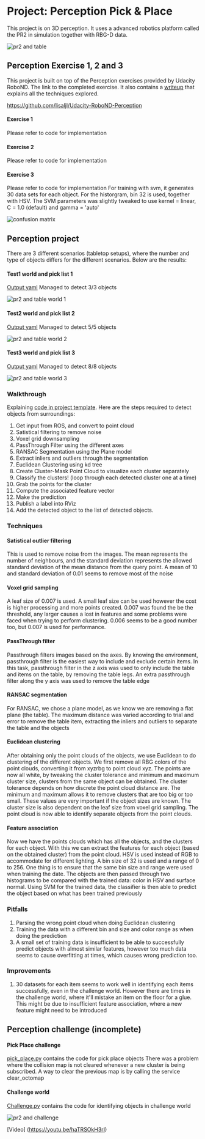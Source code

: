# Project: Perception Pick & Place

This project is on 3D perception. It uses a advanced robotics platform called the PR2 in simulation together with RBG-D data.

![pr2 and table](./pr2_robot/images/scenario.png)


## Perception Exercise 1, 2 and 3

This project is built on top of the Perception exercises provided by Udacity RoboND. The link to the completed exercise. It also contains a [writeup](
https://github.com/lisaljl/Udacity-RoboND-Perception/blob/master/writeup.md) that explains all the techniques explored.

https://github.com/lisaljl/Udacity-RoboND-Perception

#### Exercise 1
Please refer to code for implementation

#### Exercise 2
Please refer to code for implementation

#### Exercise 3
Please refer to code for implementation
For training with svm, it generates 30 data sets for each object. For the historgram, bin 32 is used, together with HSV. The SVM parameters was slightly tweaked  to use kernel = linear, C = 1.0 (default) and gamma = 'auto'

![confusion matrix](./pr2_robot/images/confusion_matrix.png)

## Perception project

There are 3 different scenarios (tabletop setups), where the number and type of objects differs for the different scenarios. Below are the results:

#### Test1 world and pick list 1

[Output yaml](https://github.com/lisaljl/Udacity-RoboND-Perception-Project/blob/master/pr2_robot/output/output_1.yaml)
Managed to detect 3/3 objects

![pr2 and table world 1](./pr2_robot/images/pick_list_1.png)

#### Test2 world and pick list 2

[Output yaml](https://github.com/lisaljl/Udacity-RoboND-Perception-Project/blob/master/pr2_robot/output/output_2.yaml)
Managed to detect 5/5 objects

![pr2 and table world 2](./pr2_robot/images/pick_list_2.png)

#### Test3 world and pick list 3

[Output yaml](https://github.com/lisaljl/Udacity-RoboND-Perception-Project/blob/master/pr2_robot/output/output_3.yaml)
Managed to detect 8/8 objects

![pr2 and table world 3](./pr2_robot/images/pick_list_3.png)

### Walkthrough

Explaining [code in project template](./pr2_robot/scripts/project_template.py). Here are the steps required to detect objects from surroundings:

1. Get input from ROS, and convert to point cloud
2. Satistical filtering to remove noise
3. Voxel grid downsampling
4. PassThrough Filter using the different axes
5. RANSAC Segmentation using the Plane model
6. Extract inliers and outliers through the segmentation
7. Euclidean Clustering using kd tree
8. Create Cluster-Mask Point Cloud to visualize each cluster separately
9. Classify the clusters! (loop through each detected cluster one at a time)
10. Grab the points for the cluster
11. Compute the associated feature vector
12. Make the prediction
13. Publish a label into RViz
14. Add the detected object to the list of detected objects.

### Techniques

#### Satistical outlier filtering
This is used to remove noise from the images. The mean represents the number of neighbours, and the standard deviation represents the allowed standard deviation of the mean distance from the query point. A mean of 10 and standard deviation of 0.01 seems to remove most of the noise 

#### Voxel grid sampling
A leaf size of 0.007 is used. A small leaf size can be used however the cost is higher processing and more points created. 0.007 was found the be the threshold, any larger causes a lost in features and some problems were faced when trying to perform clustering. 0.006 seems to be a good number too, but 0.007 is used for performance.

#### PassThrough filter
Passthrough filters images based on the axes. By knowing the environment, passthrough filter is the easiest way to include and exclude certain items. In this task, passthrough filter in the z axis was used to only include the table and items on the table, by removing the table legs. An extra passthrough filter along the y axis was used to remove the table edge

#### RANSAC segmentation
For RANSAC, we chose a plane model, as we know we are removing a flat plane (the table). The maximum distance was varied according to trial and error to remove the table item, extracting the inliers and outliers to separate the table and the objects

#### Euclidean clustering
After obtaining only the point clouds of the objects, we use Euclidean to do clustering of the different objects. We first remove all RBG colors of the point clouds, converting it from xyzrbg to point cloud xyz. The points are now all white, by tweaking the cluster tolerance and minimum and maximum cluster size, clusters from the same object can be obtained. The cluster tolerance depends on how discrete the point cloud distance are. The minimum and maximum allows it to remove clusters that are too big or too small. These values are very important if the object sizes are known. The cluster size is also dependent on the leaf size from voxel grid sampling. The point cloud is now able to identify separate objects from the point clouds.

#### Feature association
Now we have the points clouds which has all the objects, and the clusters for each object. With this we can extract the features for each object (based on the obtained cluster) from the point cloud. HSV is used instead of RGB to accommodate for different lighting. A bin size of 32 is used and a range of 0 to 256. One thing is to ensure that the same bin size and range were used when training the date. The objects are then passed through two histograms to be compared with the trained data: color in HSV and surface normal. Using SVM for the trained data, the classifier is then able to predict the object based on what has been trained previously

### Pitfalls
1. Parsing the wrong point cloud when doing Euclidean clustering
2. Training the data with a different bin and size and color range as when doing the prediction
3. A small set of training data is insufficient to be able to successfully predict objects with almost similar features, however too much data seems to cause overfitting at times, which causes wrong prediction too.

### Improvements
1. 30 datasets for each item seems to work well in identifying each items successfully, even in the challenge world. However there are times in the challenge world, where it'll mistake an item on the floor for a glue. This might be due to insufficient feature association, where a new feature might need to be introduced

## Perception challenge (incomplete)

#### Pick Place challenge

[pick_place.py](./pr2_robot/scripts/pick_place.py) contains the code for pick place objects
There was a problem where the collision map is not cleared whenever a new cluster is being subscribed. A way to clear the previous map is by calling the service clear_octomap 

#### Challenge world

[Challenge.py](./pr2_robot/scripts/challenge.py) contains the code for identifying objects in challenge world

![pr2 and challenge](./pr2_robot/images/challenge.png)

[Video] (https://youtu.be/haTRSOkH3rI)

